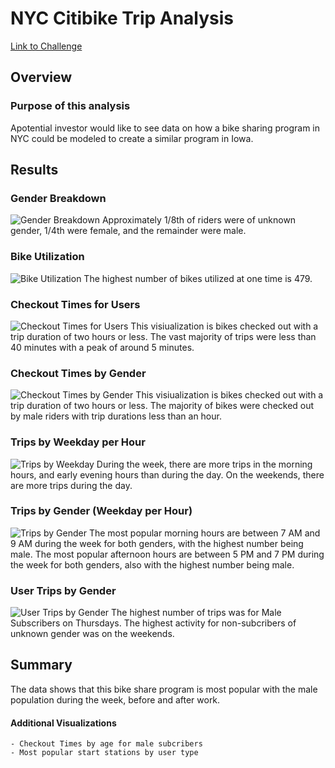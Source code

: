 # NYC Citibike Trip Analysis
[Link to Challenge](https://public.tableau.com/views/NYCCitibikeTripAnalysis_16387391794660/NYCCitibikeTripAnalysis?:language=en-US&publish=yes&:display_count=n&:origin=viz_share_link)

## Overview
### Purpose of this analysis
Apotential investor would like to see data on how a bike sharing program in NYC could be modeled to create a similar program in Iowa.

## Results
### Gender Breakdown
![Gender Breakdown](https://github.com/melmink/bikesharing/blob/main/Gender%20Breakdown.PNG)
Approximately 1/8th of riders were of unknown gender, 1/4th were female, and the remainder were male.

### Bike Utilization
![Bike Utilization](https://github.com/melmink/bikesharing/blob/main/Bike%20Utilization.PNG)
The highest number of bikes utilized at one time is 479.

### Checkout Times for Users
![Checkout Times for Users](https://github.com/melmink/bikesharing/blob/main/Checkout%20Times%20for%20Users.PNG)
This visiualization is bikes checked out with a trip duration of two hours or less. The vast majority of trips were less than 40 minutes with a peak of around 5 minutes.

### Checkout Times by Gender
![Checkout Times by Gender](https://github.com/melmink/bikesharing/blob/main/Checkout%20Times%20by%20Gender.PNG)
This visiualization is bikes checked out with a trip duration of two hours or less. The majority of bikes were checked out by male riders with trip durations less than an hour. 

### Trips by Weekday per Hour
![Trips by Weekday](https://github.com/melmink/bikesharing/blob/main/Trips%20by%20Weekday.PNG)
During the week, there are more trips in the morning hours, and early evening hours than during the day. On the weekends, there are more trips during the day.

### Trips by Gender (Weekday per Hour)
![Trips by Gender](https://github.com/melmink/bikesharing/blob/main/Trips%20by%20Gender.PNG)
The most popular morning hours are between 7 AM and 9 AM during the week for both genders, with the highest number being male. The most popular afternoon hours are between 5 PM and 7 PM during the week for both genders, also with the highest number being male.

### User Trips by Gender
![User Trips by Gender](https://github.com/melmink/bikesharing/blob/main/User%20Trips%20by%20Gender.PNG)
The highest number of trips was for Male Subscribers on Thursdays. The highest activity for non-subcribers of unknown gender was on the weekends.

## Summary
The data shows that this bike share program is most popular with the male population during the week, before and after work.

#### Additional Visualizations
    - Checkout Times by age for male subcribers
    - Most popular start stations by user type
